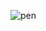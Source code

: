 ![pen](https://user-images.githubusercontent.com/74967520/114491686-94ec6c80-9c49-11eb-8ade-c423bffda517.png)
